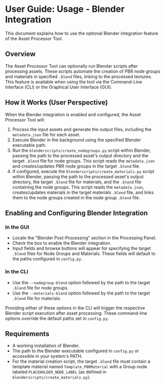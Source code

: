 # User Guide: Usage - Blender Integration

This document explains how to use the optional Blender integration feature of the Asset Processor Tool.

## Overview

The Asset Processor Tool can optionally run Blender scripts after processing assets. These scripts automate the creation of PBR node groups and materials in specified `.blend` files, linking to the processed textures. This feature is available when using the tool via the Command-Line Interface (CLI) or the Graphical User Interface (GUI).

## How it Works (User Perspective)

When the Blender integration is enabled and configured, the Asset Processor Tool will:

1.  Process the input assets and generate the output files, including the `metadata.json` file for each asset.
2.  Execute Blender in the background using the specified Blender executable path.
3.  Run the `blenderscripts/create_nodegroups.py` script within Blender, passing the path to the processed asset's output directory and the target `.blend` file for node groups. This script reads the `metadata.json` and creates/updates PBR node groups in the target `.blend` file.
4.  If configured, execute the `blenderscripts/create_materials.py` script within Blender, passing the path to the processed asset's output directory, the target `.blend` file for materials, and the `.blend` file containing the node groups. This script reads the `metadata.json`, creates/updates materials in the target materials `.blend` file, and links them to the node groups created in the node group `.blend` file.

## Enabling and Configuring Blender Integration

### In the GUI

*   Locate the "Blender Post-Processing" section in the Processing Panel.
*   Check the box to enable the Blender integration.
*   Input fields and browse buttons will appear for specifying the target `.blend` files for Node Groups and Materials. These fields will default to the paths configured in `config.py`.

### In the CLI

*   Use the `--nodegroup-blend` option followed by the path to the target `.blend` file for node groups.
*   Use the `--materials-blend` option followed by the path to the target `.blend` file for materials.

Providing either of these options in the CLI will trigger the respective Blender script execution after asset processing. These command-line options override the default paths set in `config.py`.

## Requirements

*   A working installation of Blender.
*   The path to the Blender executable configured in `config.py` or accessible in your system's PATH.
*   For the material creation script, the target `.blend` file must contain a template material named `Template_PBRMaterial` with a Group node labeled `PLACEHOLDER_NODE_LABEL` (as defined in `blenderscripts/create_materials.py`).